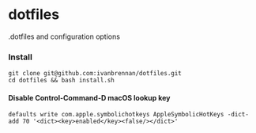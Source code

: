 dotfiles
========

.dotfiles and configuration options

### Install

``` Shell
git clone git@github.com:ivanbrennan/dotfiles.git
cd dotfiles && bash install.sh
```

#### Disable Control-Command-D macOS lookup key
```
defaults write com.apple.symbolichotkeys AppleSymbolicHotKeys -dict-add 70 '<dict><key>enabled</key><false/></dict>'
```
